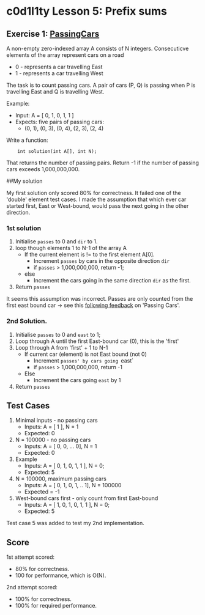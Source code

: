 # c0d1l1ty Lesson 5: Prefix sums
## Exercise 1: [PassingCars](https://codility.com/programmers/task/passing_cars/)

A non-empty zero-indexed array A consists of N integers. Consecuticve elements 
of the array represent cars on a road
* 0 - represents a car travelling East
* 1 - represents a car travelling West

The task is to count passing cars. A pair of cars (P, Q) is passing when P is
travelling East and Q is travelling West.

Example:
* Input: A = [ 0, 1, 0, 1, 1 ]
* Expects: five pairs of passing cars:
    - (0, 1), (0, 3), (0, 4), (2, 3), (2, 4)
    
Write a function:
```
    int solution(int A[], int N);
```
That returns the number of passing pairs. Return -1 if the number of passing 
cars exceeds 1,000,000,000.

##My solution

My first solution only scored 80% for correctness. It failed one of the 'double'
element test cases. I made the assumption that which ever car started first,
East or West-bound, would pass the next going in the other direction.

### 1st solution
1. Initialise `passes` to 0 and `dir` to 1.
2. loop though elements 1 to N-1 of the array A
    * If the current element is != to the first element A[0].
        * Increment `passes` by cars in the opposite direction `dir`
        * if `passes` > 1,000,000,000, return -1;
    * else
        * Increment the cars going in the same direction `dir` as the first.
3. Return `passes`

It seems this assumption was incorrect. Passes are only counted from the
first east bound car -> see this [following feedback](https://codility.uservoice.com/forums/34245-general/suggestions/5471389-passing-cars-test-case-not-correct)
on 'Passing Cars'.

### 2nd Solution.

1. Initialise `passes` to 0 and `east` to 1;
2. Loop through A until the first East-bound car (0), this is the 'first'
3. Loop through A from 'first' + 1 to N-1
    * If current car (element) is not East bound (not 0)
        * Increment `passes' by cars going `east`
        * if `passes` > 1,000,000,000, return -1
    * Else
        * Increment the cars going `east` by 1
4. Return `passes`

## Test Cases

1. Minimal inputs - no passing cars
    * Inputs: A = [ 1 ], N = 1
    * Expected: 0
2. N = 100000 - no passing cars
    * Inputs: A = [ 0, 0, ... 0], N = 1
    * Expected: 0
3. Example
    * Inputs: A = [ 0, 1, 0, 1, 1 ], N = 0;
    * Expected: 5
4. N = 100000, maximum passing cars
    * Inputs: A = [ 0, 1, 0, 1, .. 1], N = 100000
    * Expected = -1
5. West-bound cars first - only count from first East-bound
    * Inputs: A = [ 1, 0, 1, 0, 1, 1 ], N = 0;
    * Expected: 5

Test case 5 was added to test my 2nd implementation.

## Score

1st attempt scored:
- 80% for correctness.
- 100 for performance, which is O(N).

2nd attempt scored:
 - 100% for correctness.
 - 100% for required performance.
